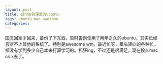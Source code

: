 ```yaml
---
layout: post
title: 暂时告别深爱的ubuntu
tags: ubuntu mac awesome
categories:
---
```

国庆回家才回来，备份了下东西，暂时告别使用了两年之久的ubuntu，其实已经喜欢不上其他的系统了。特别是awesome wm，最近忙呀，晕头转向的各种忙。都没有学到多少自己本来打算学习的。抓狂ing，不过还是很满足，现在投奔mac os x去了。
